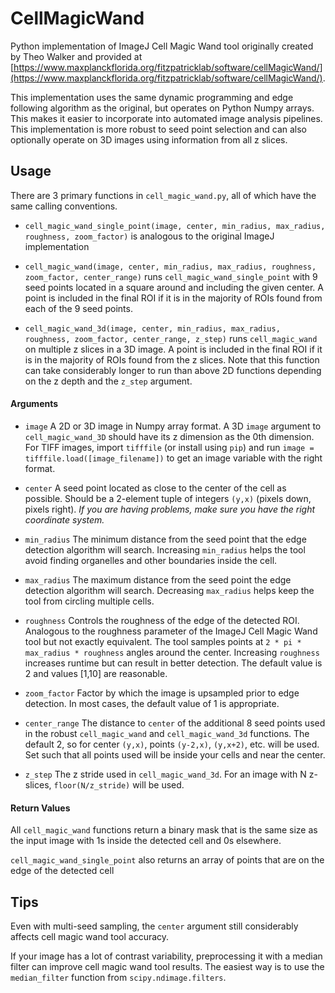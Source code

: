 # CellMagicWand
Python implementation of ImageJ Cell Magic Wand tool originally created by Theo Walker and provided at [https://www.maxplanckflorida.org/fitzpatricklab/software/cellMagicWand/](https://www.maxplanckflorida.org/fitzpatricklab/software/cellMagicWand/).

This implementation uses the same dynamic programming and edge following algorithm as the original, but operates on Python Numpy arrays.  This makes it easier to incorporate into automated image analysis pipelines. This implementation is more robust to seed point selection and can also optionally operate on 3D images using information from all z slices. 

## Usage
There are 3 primary functions in `cell_magic_wand.py`, all of which have the same calling conventions. 

* `cell_magic_wand_single_point(image, center, min_radius, max_radius, roughness, zoom_factor)` is analogous to the original ImageJ implementation 

* `cell_magic_wand(image, center, min_radius, max_radius, roughness, zoom_factor, center_range)` runs `cell_magic_wand_single_point` with 9 seed points located in a square around and including the given center. A point is included in the final ROI if it is in the majority of ROIs found from each of the 9 seed points. 

* `cell_magic_wand_3d(image, center, min_radius, max_radius, roughness, zoom_factor, center_range, z_step)` runs `cell_magic_wand` on multiple z slices in a 3D image. A point is included in the final ROI if it is in the majority of ROIs found from the z slices. Note that this function can take considerably longer to run than above 2D functions depending on the z depth and the `z_step` argument.

#### Arguments

* `image` A 2D or 3D image in Numpy array format. A 3D `image` argument to `cell_magic_wand_3D` should have its z dimension as the 0th dimension.  For TIFF images, import `tifffile` (or install using `pip`) and run `image = tifffile.load([image_filename])` to get an image variable with the right format.

* `center` A seed point located as close to the center of the cell as possible. Should be a 2-element tuple of integers `(y,x)` (pixels down, pixels right). <em>If you are having problems, make sure you have the right  coordinate system.</em>

* `min_radius` The minimum distance from the seed point that the edge detection algorithm will search. Increasing `min_radius` helps the tool avoid finding organelles and other boundaries inside the cell.

* `max_radius` The maximum distance from the seed point the edge detection algorithm will search.  Decreasing `max_radius` helps keep the tool from circling multiple cells.

* `roughness` Controls the roughness of the edge of the detected ROI.  Analogous to the roughness parameter of the ImageJ Cell Magic Wand tool but not exactly equivalent. The tool samples points at `2 * pi * max_radius * roughness` angles around the center.  Increasing `roughness` increases runtime but can result in better detection.  The default value is 2 and values [1,10] are reasonable. 

* `zoom_factor` Factor by which the image is upsampled prior to edge detection. In most cases, the default value of 1 is appropriate.  

* `center_range` The distance to `center` of the additional 8 seed points used in the robust `cell_magic_wand` and `cell_magic_wand_3d` functions.  The default 2, so for center `(y,x)`, points `(y-2,x)`, `(y,x+2)`, etc. will be used. Set such that all points used will be inside your cells and near the center.  

* `z_step` The z stride used in `cell_magic_wand_3d`.  For an image with N z-slices, `floor(N/z_stride)` will be used. 

#### Return Values

All `cell_magic_wand` functions return a binary mask that is the same size as the input image with 1s inside the detected cell and 0s elsewhere.

`cell_magic_wand_single_point` also returns an array of points that are on the edge of the detected cell

## Tips
Even with multi-seed sampling, the `center` argument still considerably affects cell magic wand tool accuracy. 

If your image has a lot of contrast variability, preprocessing it with a median filter can improve cell magic wand tool results.  The easiest way is to use the `median_filter` function from `scipy.ndimage.filters`.


